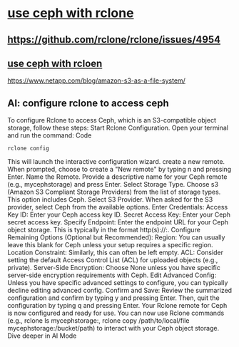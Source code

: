 # **[use ceph with rclone](https://www.youtube.com/watch?v=L9O9bDIvx28)**

**[](https://ceph.io/en/news/blog/2025/rgw-multisite-replication_part8/)**

## <https://github.com/rclone/rclone/issues/4954>

## **[use ceph with rcloen](https://www.youtube.com/watch?v=L9O9bDIvx28)**

<https://www.netapp.com/blog/amazon-s3-as-a-file-system/>

## AI: configure rclone to access ceph

To configure Rclone to access Ceph, which is an S3-compatible object storage, follow these steps: Start Rclone Configuration.
Open your terminal and run the command:
Code

    rclone config
This will launch the interactive configuration wizard. create a new remote.
When prompted, choose to create a "New remote" by typing n and pressing Enter. Name the Remote.
Provide a descriptive name for your Ceph remote (e.g., mycephstorage) and press Enter. Select Storage Type.
Choose s3 (Amazon S3 Compliant Storage Providers) from the list of storage types. This option includes Ceph. Select S3 Provider.
When asked for the S3 provider, select Ceph from the available options.
Enter Credentials:
Access Key ID: Enter your Ceph access key ID.
Secret Access Key: Enter your Ceph secret access key.
Specify Endpoint:
Enter the endpoint URL for your Ceph object storage. This is typically in the format http(s)://<ceph-cluster-address>:<port>.
Configure Remaining Options (Optional but Recommended):
Region: You can usually leave this blank for Ceph unless your setup requires a specific region.
Location Constraint: Similarly, this can often be left empty.
ACL: Consider setting the default Access Control List (ACL) for uploaded objects (e.g., private).
Server-Side Encryption: Choose None unless you have specific server-side encryption requirements with Ceph.
Edit Advanced Config: Unless you have specific advanced settings to configure, you can typically decline editing advanced config.
Confirm and Save:
Review the summarized configuration and confirm by typing y and pressing Enter. Then, quit the configuration by typing q and pressing Enter.
Your Rclone remote for Ceph is now configured and ready for use. You can now use Rclone commands (e.g., rclone ls mycephstorage:, rclone copy /path/to/local/file mycephstorage:/bucket/path) to interact with your Ceph object storage.
Dive deeper in AI Mode
